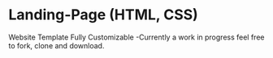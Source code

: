 # Landing-Page (HTML, CSS)

Website Template Fully Customizable
-Currently a work in progress feel free to fork, clone and download.
